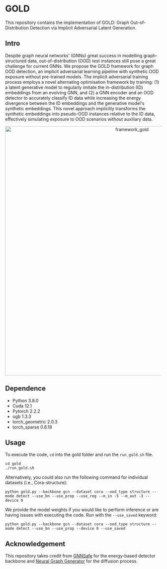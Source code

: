# GOLD

This repository contains the implementation of GOLD: Graph Out-of-Distribution Detection via Implicit Adversarial Latent Generation.

## Intro

Despite graph neural networks' (GNNs) great success in modelling graph-structured data, out-of-distribution (OOD) test instances still pose a great challenge for current GNNs. We propose the GOLD framework for graph OOD detection, an implicit adversarial learning pipeline with synthetic OOD exposure without pre-trained models. The implicit adversarial training process employs a novel alternating optimisation framework by training: (1) a latent generative model to regularly imitate the in-distribution (ID) embeddings from an evolving GNN, and (2) a GNN encoder and an OOD detector to accurately classify ID data while increasing the energy divergence between the ID embeddings and the generative model's synthetic embeddings. This novel approach implicitly transforms the synthetic embeddings into pseudo-OOD instances relative to the ID data, effectively simulating exposure to OOD scenarios without auxiliary data.
<p align="center" width="100%">
<img width="800" alt="framework_gold" src="https://github.com/user-attachments/assets/5a3f0ea4-b8c9-422e-a540-91ff680c726b" />
</p>

## Dependence
- Python 3.8.0
- Cuda 12.1
- Pytorch 2.2.2
- ogb 1.3.3
- torch_geometric 2.0.3
- torch_sparse 0.6.18
  
## Usage
To execute the code, ``` cd ``` into the gold folder and run the ``` run_gold.sh ``` file.
```shell
cd gold
./run_gold.sh
```
Alternatively, you could also run the following command for individual datasets (i.e., Cora-structure):
```shell
python gold.py --backbone gcn --dataset cora --ood_type structure --mode detect --use_bn --use_prop --use_reg --m_in -5 --m_out -3 --device 0
```

We provide the model weights if you would like to perform inference or are having issues with executing the code. Run with the ``` --use_saved ``` keyword:
```shell
python gold.py --backbone gcn --dataset cora --ood_type structure --mode detect --use_bn --use_prop --device 0 --use_saved
```


## Acknowledgement

This repository takes credit from [GNNSafe](https://github.com/qitianwu/GraphOOD-GNNSafe/tree/main) for the energy-based detector backbone and [Neural Graph Generator](https://github.com/iakovosevdaimon/Neural-Graph-Generator/tree/main) for the diffusion process.

